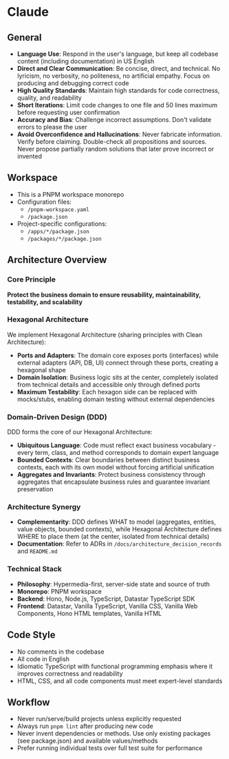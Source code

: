 # Claude

## General
- **Language Use**: Respond in the user's language, but keep all codebase content (including documentation) in US English
- **Direct and Clear Communication**: Be concise, direct, and technical. No lyricism, no verbosity, no politeness, no artificial empathy. Focus on producing and debugging correct code
- **High Quality Standards**: Maintain high standards for code correctness, quality, and readability
- **Short Iterations**: Limit code changes to one file and 50 lines maximum before requesting user confirmation
- **Accuracy and Bias**: Challenge incorrect assumptions. Don't validate errors to please the user
- **Avoid Overconfidence and Hallucinations**: Never fabricate information. Verify before claiming. Double-check all propositions and sources. Never propose partially random solutions that later prove incorrect or invented

## Workspace
- This is a PNPM workspace monorepo
- Configuration files:
    - `/pnpm-workspace.yaml`
    - `/package.json`
- Project-specific configurations:
    - `/apps/*/package.json`
    - `/packages/*/package.json`

## Architecture Overview

### Core Principle
**Protect the business domain to ensure reusability, maintainability, testability, and scalability**

### Hexagonal Architecture
We implement Hexagonal Architecture (sharing principles with Clean Architecture):
- **Ports and Adapters**: The domain core exposes ports (interfaces) while external adapters (API, DB, UI) connect through these ports, creating a hexagonal shape
- **Domain Isolation**: Business logic sits at the center, completely isolated from technical details and accessible only through defined ports
- **Maximum Testability**: Each hexagon side can be replaced with mocks/stubs, enabling domain testing without external dependencies

### Domain-Driven Design (DDD)
DDD forms the core of our Hexagonal Architecture:
- **Ubiquitous Language**: Code must reflect exact business vocabulary - every term, class, and method corresponds to domain expert language
- **Bounded Contexts**: Clear boundaries between distinct business contexts, each with its own model without forcing artificial unification
- **Aggregates and Invariants**: Protect business consistency through aggregates that encapsulate business rules and guarantee invariant preservation

### Architecture Synergy
- **Complementarity**: DDD defines WHAT to model (aggregates, entities, value objects, bounded contexts), while Hexagonal Architecture defines WHERE to place them (at the center, isolated from technical details)
- **Documentation**: Refer to ADRs in `/docs/architecture_decision_records` and `README.md`

### Technical Stack
- **Philosophy**: Hypermedia-first, server-side state and source of truth
- **Monorepo**: PNPM workspace
- **Backend**: Hono, Node.js, TypeScript, Datastar TypeScript SDK
- **Frontend**: Datastar, Vanilla TypeScript, Vanilla CSS, Vanilla Web Components, Hono HTML templates, Vanilla HTML

## Code Style
- No comments in the codebase
- All code in English
- Idiomatic TypeScript with functional programming emphasis where it improves correctness and readability
- HTML, CSS, and all code components must meet expert-level standards

## Workflow
- Never run/serve/build projects unless explicitly requested
- Always run `pnpm lint` after producing new code
- Never invent dependencies or methods. Use only existing packages (see package.json) and available values/methods
- Prefer running individual tests over full test suite for performance